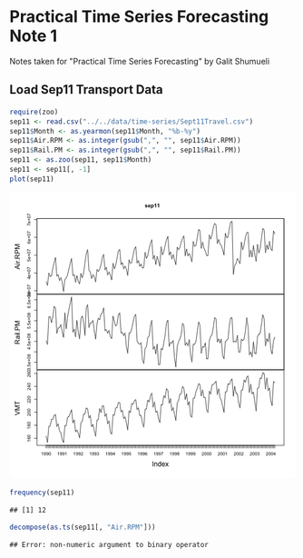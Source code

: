 Practical Time Series Forecasting Note 1
========================================================

Notes taken for "Practical Time Series Forecasting" by Galit Shumueli

## Load Sep11 Transport Data

```r
require(zoo)
sep11 <- read.csv("../../data/time-series/Sept11Travel.csv")
sep11$Month <- as.yearmon(sep11$Month, "%b-%y")
sep11$Air.RPM <- as.integer(gsub(",", "", sep11$Air.RPM))
sep11$Rail.PM <- as.integer(gsub(",", "", sep11$Rail.PM))
sep11 <- as.zoo(sep11, sep11$Month)
sep11 <- sep11[, -1]
plot(sep11)
```

![plot of chunk qplot](figure/qplot.png) 

```r
frequency(sep11)
```

```
## [1] 12
```

```r
decompose(as.ts(sep11[, "Air.RPM"]))
```

```
## Error: non-numeric argument to binary operator
```

